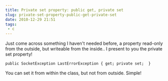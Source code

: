 ---title: Private set property: public get, private setslug: private-set-property-public-get-private-setdate: 2010-12-29 21:51tags:  - c---Just come across something I haven't needed before, a property read-only from the outside, but writeable from the inside.. I present to you the private set property!

    public SocketException LastErrorException { get; private set;  }

You can set it from within the class, but not from outside. Simple!